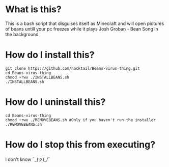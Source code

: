 # What is this?
This is a bash script that disguises itself as Minecraft and will open pictures of beans untill your pc freezes while it plays Josh Groban - Bean Song in the background

# How do I install this?
```shell
git clone https://github.com/hacktail/Beans-virus-thing.git
cd Beans-virus-thing
chmod +rwx ./INSTALLBEANS.sh
./INSTALLBEANS.sh
```
# How do I uninstall this?
```shell
cd Beans-virus-thing
chmod +rwx ./REMOVEBEANS.sh #Only if you haven't run the installer
./REMOVEBEANS.sh
```

# How do I stop this from executing?
I don't know ¯\_(ツ)_/¯
